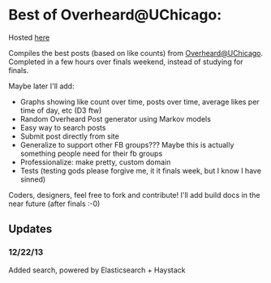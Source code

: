 Best of Overheard@UChicago:
=========
Hosted [here](https://overheard.herokuapp.com)

Compiles the best posts (based on like counts) from [Overheard@UChicago](https://www.facebook.com/groups/2709015299/). Completed in a few hours over finals weekend, instead of studying for finals.

Maybe later I'll add:
* Graphs showing like count over time, posts over time, average likes per time of day, etc (D3 ftw)
* Random Overheard Post generator using Markov models
* Easy way to search posts
* Submit post directly from site
* Generalize to support other FB groups??? Maybe this is actually something people need for their fb groups
* Professionalize: make pretty, custom domain
* Tests (testing gods please forgive me, it it finals week, but I know I have sinned)

Coders, designers, feel free to fork and contribute! I'll add build docs in the near future (after finals :-0)

## Updates
### 12/22/13
Added search, powered by Elasticsearch + Haystack
